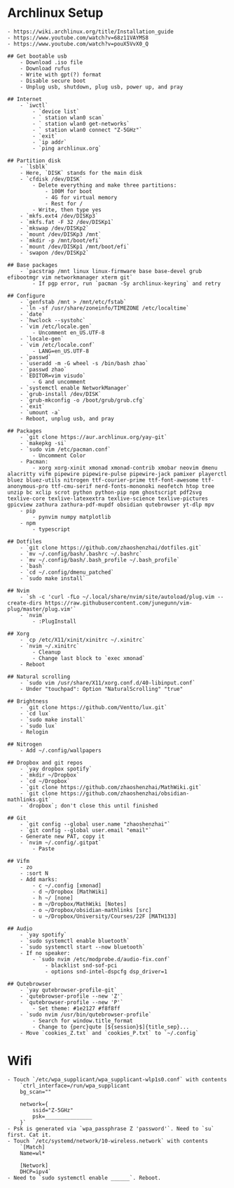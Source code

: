 # Archlinux Setup
    - https://wiki.archlinux.org/title/Installation_guide
    - https://www.youtube.com/watch?v=68z11VAYMS8
    - https://www.youtube.com/watch?v=pouX5VvX0_Q

    ## Get bootable usb
        - Download .iso file
        - Download rufus
        - Write with gpt(?) format
        - Disable secure boot
        - Unplug usb, shutdown, plug usb, power up, and pray

    ## Internet
        - `iwctl`
            - `device list`
            - ` station wlan0 scan`
            - ` station wlan0 get-networks`
            - ` station wlan0 connect "Z-5GHz"`
            - `exit`
            - `ip addr`
            - `ping archlinux.org`

    ## Partition disk
        - `lsblk`
        - Here, `DISK` stands for the main disk
        - `cfdisk /dev/DISK`
            - Delete everything and make three partitions:
                - 100M for boot
                - 4G for virtual memory
                - Rest for /
            - Write, then type yes
        - `mkfs.ext4 /dev/DISKp3`
        - `mkfs.fat -F 32 /dev/DISKp1`
        - `mkswap /dev/DISKp2`
        - `mount /dev/DISKp3 /mnt`
        - `mkdir -p /mnt/boot/efi`
        - `mount /dev/DISKp1 /mnt/boot/efi`
        - `swapon /dev/DISKp2`

    ## Base packages
        - `pacstrap /mnt linux linux-firmware base base-devel grub efibootmgr vim networkmanager xterm git`
            - If pgp error, run `pacman -Sy archlinux-keyring` and retry

    ## Configure
        - `genfstab /mnt > /mnt/etc/fstab`
        - `ln -sf /usr/share/zoneinfo/TIMEZONE /etc/localtime`
        - `date`
        - `hwclock --systohc`
        - `vim /etc/locale.gen`
            - Uncomment en_US.UTF-8
        - `locale-gen`
        - `vim /etc/locale.conf`
            - LANG=en_US.UTF-8
        - `passwd`
        - `useradd -m -G wheel -s /bin/bash zhao`
        - `passwd zhao`
        - `EDITOR=vim visudo`
            - G and uncomment
        - `systemctl enable NetworkManager`
        - `grub-install /dev/DISK`
        - `grub-mkconfig -o /boot/grub/grub.cfg`
        - `exit`
        - `umount -a`
        - Reboot, unplug usb, and pray

    ## Packages
        - `git clone https://aur.archlinux.org/yay-git`
        - `makepkg -si`
        - `sudo vim /etc/pacman.conf`
            - Uncomment Color
        - Pacman:
            - xorg xorg-xinit xmonad xmonad-contrib xmobar neovim dmenu alacritty vifm pipewire pipewire-pulse pipewire-jack pamixer playerctl bluez bluez-utils nitrogen ttf-courier-prime ttf-font-awesome ttf-anonymous-pro ttf-cmu-serif nerd-fonts-mononoki neofetch htop tree unzip bc xclip scrot python python-pip npm ghostscript pdf2svg texlive-core texlive-latexextra texlive-science texlive-pictures gpicview zathura zathura-pdf-mupdf obsidian qutebrowser yt-dlp mpv
        - pip
            - pynvim numpy matplotlib
        - npm
            - typescript

    ## Dotfiles
        - `git clone https://github.com/zhaoshenzhai/dotfiles.git`
        - `mv ~/.config/bash/.bashrc ~/.bashrc`
        - `mv ~/.config/bash/.bash_profile ~/.bash_profile`
        - `bash`
        - `cd ~/.config/dmenu_patched`
        - `sudo make install`

    ## Nvim
        - `sh -c 'curl -fLo ~/.local/share/nvim/site/autoload/plug.vim --create-dirs https://raw.githubusercontent.com/junegunn/vim-plug/master/plug.vim'`
        - `nvim`
            - :PlugInstall

    ## Xorg
        - `cp /etc/X11/xinit/xinitrc ~/.xinitrc`
        - `nvim ~/.xinitrc`
            - Cleanup
            - Change last block to `exec xmonad`
        - Reboot

    ## Natural scrolling
        - `sudo vim /usr/share/X11/xorg.conf.d/40-libinput.conf`
        - Under "touchpad": Option "NaturalScrolling" "true"

    ## Brightness
        - `git clone https://github.com/Ventto/lux.git`
        - `cd lux`
        - `sudo make install`
        - `sudo lux`
        - Relogin

    ## Nitrogen
        - Add ~/.config/wallpapers

    ## Dropbox and git repos
        - `yay dropbox spotify`
        - `mkdir ~/Dropbox`
        - `cd ~/Dropbox`
        - `git clone https://github.com/zhaoshenzhai/MathWiki.git`
        - `git clone https://github.com/zhaoshenzhai/obsidian-mathlinks.git`
        - `dropbox`; don't close this until finished

    ## Git
        - `git config --global user.name "zhaoshenzhai"`
        - `git config --global user.email "email"`
        - Generate new PAT, copy it
        - `nvim ~/.config/.gitpat`
            - Paste

    ## Vifm
        - zo
        - :sort N
        - Add marks:
            - c ~/.config [xmonad]
            - d ~/Dropbox [MathWiki]
            - h ~/ [none]
            - m ~/Dropbox/MathWiki [Notes]
            - o ~/Dropbox/obsidian-mathlinks [src]
            - u ~/Dropbox/University/Courses/22F [MATH133]

    ## Audio
        - `yay spotify`
        - `sudo systemctl enable bluetooth`
        - `sudo systemctl start --now bluetooth`
        - If no speaker:
            - `sudo nvim /etc/modprobe.d/audio-fix.conf`
                - blacklist snd-sof-pci
                - options snd-intel-dspcfg dsp_driver=1

    ## Qutebrowser
        - `yay qutebrowser-profile-git`
        - `qutebrowser-profile --new 'Z'`
        - `qutebrowser-profile --new 'P'`
            - Set theme: #1e2127 #f8f8ff
        - `sudo nvim /usr/bin/qutebrowser-profile`
            - Search for window.title_format
            - Change to {perc}qute [${session}$]{title_sep}...
        - Move `cookies_Z.txt` and `cookies_P.txt` to `~/.config`

# Wifi
    - Touch `/etc/wpa_supplicant/wpa_supplicant-wlp1s0.conf` with contents
        `ctrl_interface=/run/wpa_supplicant
        bg_scan=""

        network={
            ssid="Z-5GHz"
            psk=_______________
        }`
    - Psk is generated via `wpa_passphrase Z 'password'`. Need to `su` first. Cat it.
    - Touch `/etc/systemd/network/10-wireless.network` with contents
        `[Match]
        Name=wl*

        [Network]
        DHCP=ipv4`
    - Need to `sudo systemctl enable ______`. Reboot.
